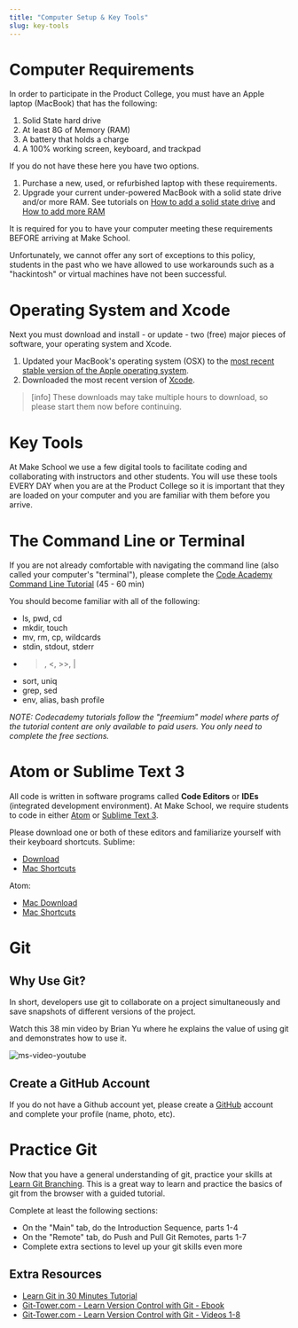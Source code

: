 ```yaml
---
title: "Computer Setup & Key Tools"
slug: key-tools
---
```


# Computer Requirements

In order to participate in the Product College, you must have an Apple laptop (MacBook) that has the following:

1. Solid State hard drive
2. At least 8G of Memory (RAM)
3. A battery that holds a charge
4. A 100% working screen, keyboard, and trackpad

If you do not have these here you have two options.

1. Purchase a new, used, or refurbished laptop with these requirements.
2. Upgrade your current under-powered MacBook with a solid state drive and/or more RAM. See tutorials on [How to add a solid state drive](https://www.cnet.com/how-to/upgrade-your-macbook-install-ssd-hard-drive/) and [How to add more RAM](https://support.apple.com/en-us/HT201165)

It is required for you to have your computer meeting these requirements BEFORE arriving at Make School.

Unfortunately, we cannot offer any sort of exceptions to this policy, students in the past who we have allowed to use workarounds such as a "hackintosh" or virtual machines have not been successful.

# Operating System and Xcode

Next you must download and install - or update - two (free) major pieces of software, your operating system and Xcode.

1. Updated your MacBook's operating system (OSX) to the [most recent stable version of the Apple operating system](https://www.apple.com/macos/how-to-upgrade/).
2. Downloaded the most recent version of [Xcode](https://developer.apple.com/xcode/).

> [info]
These downloads may take multiple hours to download, so please start them now before continuing.


# Key Tools

At Make School we use a few digital tools to facilitate coding and collaborating with instructors and other students. You will use these tools EVERY DAY when you are at the Product College so it is important that they are loaded on your computer and you are familiar with them before you arrive.

# The Command Line or Terminal

If you are not already comfortable with navigating the command line (also called your computer's "terminal"), please complete the [Code Academy Command Line Tutorial](https://www.codecademy.com/learn/learn-the-command-line) (45 - 60 min)

You should become familiar with all of the following:
* ls, pwd, cd
* mkdir, touch
* mv, rm, cp, wildcards
* stdin, stdout, stderr
* >, <, >>, |
* sort, uniq
* grep, sed
* env, alias, bash profile

_NOTE: Codecademy tutorials follow the "freemium" model where parts of the tutorial content are only available to paid users. You only need to complete the free sections._

# Atom or Sublime Text 3

All code is written in software programs called **Code Editors** or **IDEs** (integrated development environment). At Make School, we require students to code in either [Atom](https://atom.io/) or [Sublime Text 3](https://www.sublimetext.com/3).

Please download one or both of these editors and familiarize yourself with their keyboard shortcuts.
Sublime:
* [Download](https://www.sublimetext.com/3)
* [Mac Shortcuts](https://gist.github.com/paulovera/4486672)

Atom:
* [Mac Download](https://atom.io/download/mac)
* [Mac Shortcuts](https://www.shortcutfoo.com/app/dojos/atom-mac/cheatsheet)

# Git
## Why Use Git?
In short, developers use git to collaborate on a project simultaneously and save snapshots of different versions of the project.

Watch this 38 min video by Brian Yu where he explains the value of using git and demonstrates how to use it.

![ms-video-youtube](https://www.youtube.com/watch?v=MJUJ4wbFm_A)

## Create a GitHub Account
If you do not have a Github account yet, please create a [GitHub](https://github.com/) account and complete your profile (name, photo, etc).

# Practice Git

Now that you have a general understanding of git, practice your skills at [Learn Git Branching](https://learngitbranching.js.org/). This is a great way to learn and practice the basics of git from the browser with a guided tutorial.

Complete at least the following sections:
* On the "Main" tab, do the Introduction Sequence, parts 1-4
* On the "Remote" tab, do Push and Pull Git Remotes, parts 1-7
* Complete extra sections to level up your git skills even more

## Extra Resources

* [Learn Git in 30 Minutes Tutorial](https://tutorialzine.com/2016/06/learn-git-in-30-minutes)
* [Git-Tower.com - Learn Version Control with Git - Ebook](https://www.git-tower.com/learn/git/ebook/en/command-line/introduction)
* [Git-Tower.com - Learn Version Control with Git - Videos 1-8](https://www.git-tower.com/learn/git/videos#episodes)
